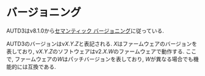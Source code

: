 # バージョニング

AUTD3はv8.1.0から[セマンティック バージョニング](https://semver.org/lang/ja/)に従っている.

AUTD3のバージョンはv$X$.$Y$.$Z$と表記される.
$X$はファームウェアのバージョンを表しており, v$X$.$Y$.$Z$のソフトウェアはv2.$X$.$W$のファームウェアで動作する.
ここで, ファームウェアの$W$はパッチバージョンを表しており, $W$が異なる場合でも機能的には互換である.
